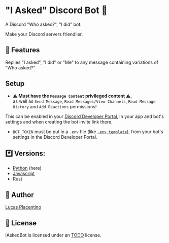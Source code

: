 # "I Asked" Discord Bot 🤖
A Discord "Who asked?", "I did" bot.  

Make your Discord servers friendlier.  

## 🎾 Features
Replies "I asked", "I did" or "Me" to any message containing variations of "Who asked?"  

## Setup
- **⚠️ Must have the `Message Content` privileged content ⚠️**,  
  as well as `Send Message`, `Read Messages/View Channels`, `Read Message History` and `Add Reactions` permissions!  

This can be enabled in your [Discord Developer Portal](https://discord.com/developers), in your app and bot's settings and when creating the bot invite link there.

- `BOT_TOKEN` must be put in a `.env` file (like [`.env_template`](/.env_template)), from your bot's settings in the Discord Developer Portal.

## *️⃣ Versions:
- [Python](https://github.com/LucasPlacentino/iasked-bot/tree/python) (here)
- [Javascript](https://github.com/LucasPlacentino/iasked-bot/tree/javascript)
- [Rust](https://github.com/LucasPlacentino/iasked-bot/tree/rust)

## 👤 Author
[Lucas Placentino](https://github.com/LucasPlacentino)

## 📜 License
IAskedBot is licensed under an [TODO](todo) license.
